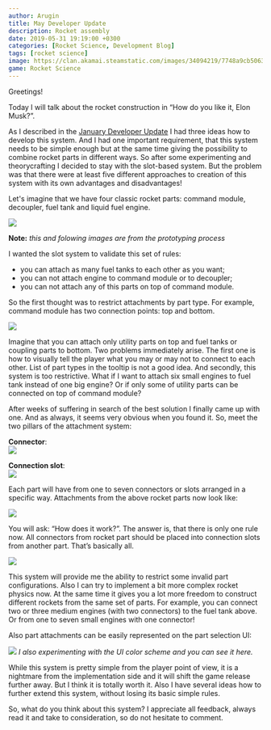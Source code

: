 ```yaml
---
author: Arugin
title: May Developer Update
description: Rocket assembly
date: 2019-05-31 19:19:00 +0300
categories: [Rocket Science, Development Blog]
tags: [rocket science]
image: https://clan.akamai.steamstatic.com/images/34094219/7748a9cb506324b60633f00fac0e532e86896d5b_400x225.png
game: Rocket Science
---
```

Greetings!

Today I will talk about the rocket construction in “How do you like it, Elon Musk?”.

As I described in the [January Developer Update](/en/posts/2019/january-developer-update/) I had three ideas how to develop this system. And I had one important requirement, that this system needs to be simple enough but at the same time giving the possibility to combine rocket parts in different ways. So after some experimenting and theorycrafting I decided to stay with the slot-based system. But the problem was that there were at least five different approaches to creation of this system with its own advantages and disadvantages!

Let's imagine that we have four classic rocket parts: command module, decoupler, fuel tank and liquid fuel engine.

![](https://steamcdn-a.akamaihd.net/steamcommunity/public/images/clans/34094219/58318005c8e2bad1998b403ed7bf41032a385fed.png)

**Note:** _this and folowing images are from the prototyping process_

I wanted the slot system to validate this set of rules:
- you can attach as many fuel tanks to each other as you want;
- you can not attach engine to command module or to decoupler;
- you can not attach any of this parts on top of command module.  

So the first thought was to restrict attachments by part type. For example, command module has two connection points: top and bottom.

![](https://steamcdn-a.akamaihd.net/steamcommunity/public/images/clans/34094219/d4ff394bf0c3c61735b18cb2eb1f09c3cfe950e5.png)  

Imagine that you can attach only utility parts on top and fuel tanks or coupling parts to bottom. Two problems immediately arise. The first one is how to visually tell the player what you may or may not to connect to each other. List of part types in the tooltip is not a good idea. And secondly, this system is too restrictive. What if I want to attach six small engines to fuel tank instead of one big engine? Or if only some of utility parts can be connected on top of command module?

After weeks of suffering in search of the best solution I finally came up with one. And as always, it seems very obvious when you found it. So, meet the two pillars of the attachment system:

**Connector**:  
![](https://steamcdn-a.akamaihd.net/steamcommunity/public/images/clans/34094219/4ec777536069b33519906fdf652bbad9b2c4472d.png)

**Connection slot**:  
![](https://steamcdn-a.akamaihd.net/steamcommunity/public/images/clans/34094219/495c0f51bbcf3a7e755412035831f08730edf307.png)

Each part will have from one to seven connectors or slots arranged in a specific way. Attachments from the above rocket parts now look like:

![](https://steamcdn-a.akamaihd.net/steamcommunity/public/images/clans/34094219/73766104b517c16fcaaf731e19450e62e0ccafa5.png)

You will ask: “How does it work?”. The answer is, that there is only one rule now. All connectors from rocket part should be placed into connection slots from another part. That’s basically all.

![](https://steamcdn-a.akamaihd.net/steamcommunity/public/images/clans/34094219/6c779f016690d3d48d025316ba0ac499e29b397e.png)

This system will provide me the ability to restrict some invalid part configurations. Also I can try to implement a bit more complex rocket physics now. At the same time it gives you a lot more freedom to construct different rockets from the same set of parts. For example, you can connect two or three medium engines (with two connectors) to the fuel tank above. Or from one to seven small engines with one connector!

Also part attachments can be easily represented on the part selection UI:

![](https://steamcdn-a.akamaihd.net/steamcommunity/public/images/clans/34094219/057eabf7265fa3733d49f7851aa503fa88395846.png)
_I also experimenting with the UI color scheme and you can see it here._

While this system is pretty simple from the player point of view, it is a nightmare from the implementation side and it will shift the game release further away. But I think it is totally worth it. Also I have several ideas how to further extend this system, without losing its basic simple rules.

So, what do you think about this system? I appreciate all feedback, always read it and take to consideration, so do not hesitate to comment.
